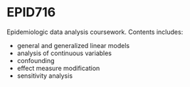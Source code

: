# EPID716

Epidemiologic data analysis coursework. 
Contents includes: 
* general and generalized linear models 
* analysis of continuous variables
* confounding
* effect measure modification
* sensitivity analysis

